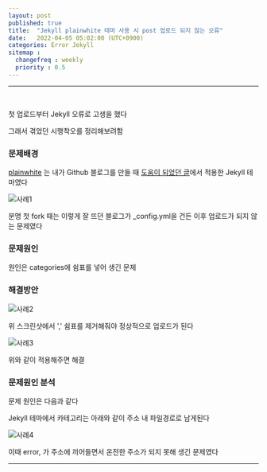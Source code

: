 ```yaml
---
layout: post
published: true
title:  "Jekyll plainwhite 테마 사용 시 post 업로드 되지 않는 오류"
date:   2022-04-05 05:02:00 (UTC+0900)
categories: Error Jekyll
sitemap :
  changefreq : weekly
  priority : 0.5
---
```


---------------
<br >

첫 업로드부터 Jekyll 오류로 고생을 했다

그래서 겪었던 시행착오를 정리해보려함




### 문제배경

[plainwhite] 는 내가 Github 블로그를 만들 때 [도움이 되었던 글]에서 적용한 Jekyll 테마였다


![사례1](https://drive.google.com/uc?id=1f231a_RKUolFDBRYp7R4XoA11bvtNCj1)

분명 첫 fork 때는 이렇게 잘 뜨던 블로그가 _config.yml을 건든 이후 업로드가 되지 않는 문제였다

### 문제원인

원인은 categories에 쉼표를 넣어 생긴 문제



### 해결방안

![사례2](https://drive.google.com/uc?id=1GzboMhAQJKSAJQdekEuC0O7UOvUFuptp)

위 스크린샷에서 ',' 쉼표를 제거해줘야 정상적으로 업로드가 된다


![사례3](https://drive.google.com/uc?id=11rV3tSSKrn3gwlO9RDFJb2jZGCgZVsdD)

위와 같이 적용해주면 해결




### 문제원인 분석

문제 원인은 다음과 같다

Jekyll 테마에서 카테고리는 아래와 같이 주소 내 파일경로로 남게된다

![사례4](https://drive.google.com/uc?id=10RPaDUOlP78HWvw8vQXYCyFhIbk9kEdS)

이때 error, 가 주소에 끼어들면서 온전한 주소가 되지 못해 생긴 문제였다


---------------
<br >

[plainwhite]:https://github.com/samarsault/plainwhite-jekyll
[도움이 되었던 글]:https://zeddios.tistory.com/1223